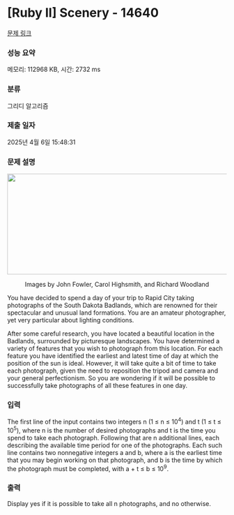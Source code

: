 # [Ruby II] Scenery - 14640 

[문제 링크](https://www.acmicpc.net/problem/14640) 

### 성능 요약

메모리: 112968 KB, 시간: 2732 ms

### 분류

그리디 알고리즘

### 제출 일자

2025년 4월 6일 15:48:31

### 문제 설명

<p style="text-align: center;"><img alt="" src="https://onlinejudgeimages.s3-ap-northeast-1.amazonaws.com/problem/14640/1.png" style="height:231px; width:589px"></p>

<p style="text-align: center;">Images by John Fowler, Carol Highsmith, and Richard Woodland</p>

<p>You have decided to spend a day of your trip to Rapid City taking photographs of the South Dakota Badlands, which are renowned for their spectacular and unusual land formations. You are an amateur photographer, yet very particular about lighting conditions.</p>

<p>After some careful research, you have located a beautiful location in the Badlands, surrounded by picturesque landscapes. You have determined a variety of features that you wish to photograph from this location. For each feature you have identified the earliest and latest time of day at which the position of the sun is ideal. However, it will take quite a bit of time to take each photograph, given the need to reposition the tripod and camera and your general perfectionism. So you are wondering if it will be possible to successfully take photographs of all these features in one day.</p>

### 입력 

 <p>The first line of the input contains two integers n (1 ≤ n ≤ 10<sup>4</sup>) and t (1 ≤ t ≤ 10<sup>5</sup>), where n is the number of desired photographs and t is the time you spend to take each photograph. Following that are n additional lines, each describing the available time period for one of the photographs. Each such line contains two nonnegative integers a and b, where a is the earliest time that you may begin working on that photograph, and b is the time by which the photograph must be completed, with a + t ≤ b ≤ 10<sup>9</sup>.</p>

### 출력 

 <p>Display yes if it is possible to take all n photographs, and no otherwise.</p>

